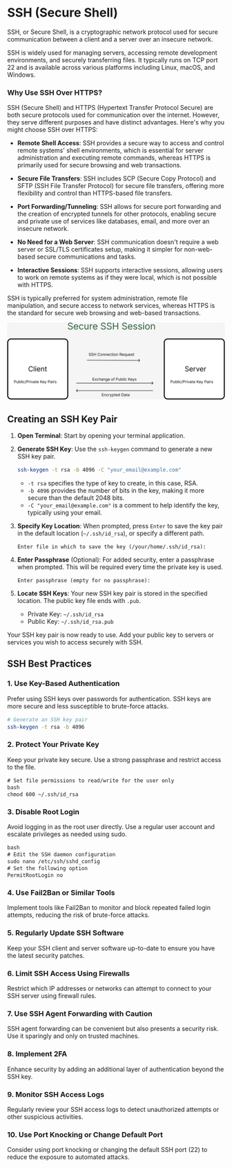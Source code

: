 # SSH (Secure Shell)

SSH, or Secure Shell, is a cryptographic network protocol used for secure communication between a client and a server over an insecure network.

SSH is widely used for managing servers, accessing remote development environments, and securely transferring files. It typically runs on TCP port 22 and is available across various platforms including Linux, macOS, and Windows.

### Why Use SSH Over HTTPS?

SSH (Secure Shell) and HTTPS (Hypertext Transfer Protocol Secure) are both secure protocols used for communication over the internet. However, they serve different purposes and have distinct advantages. Here's why you might choose SSH over HTTPS:

- **Remote Shell Access**: SSH provides a secure way to access and control remote systems' shell environments, which is essential for server administration and executing remote commands, whereas HTTPS is primarily used for secure browsing and web transactions.

- **Secure File Transfers**: SSH includes SCP (Secure Copy Protocol) and SFTP (SSH File Transfer Protocol) for secure file transfers, offering more flexibility and control than HTTPS-based file transfers.

- **Port Forwarding/Tunneling**: SSH allows for secure port forwarding and the creation of encrypted tunnels for other protocols, enabling secure and private use of services like databases, email, and more over an insecure network.

- **No Need for a Web Server**: SSH communication doesn't require a web server or SSL/TLS certificates setup, making it simpler for non-web-based secure communications and tasks.

- **Interactive Sessions**: SSH supports interactive sessions, allowing users to work on remote systems as if they were local, which is not possible with HTTPS.

SSH is typically preferred for system administration, remote file manipulation, and secure access to network services, whereas HTTPS is the standard for secure web browsing and web-based transactions.

![](imgs/ssh_session.png)

## Creating an SSH Key Pair

1. **Open Terminal**: Start by opening your terminal application.

2. **Generate SSH Key**: Use the `ssh-keygen` command to generate a new SSH key pair.

    ```bash
    ssh-keygen -t rsa -b 4096 -C "your_email@example.com"
    ```

    - `-t rsa` specifies the type of key to create, in this case, RSA.
    - `-b 4096` provides the number of bits in the key, making it more secure than the default 2048 bits.
    - `-C "your_email@example.com"` is a comment to help identify the key, typically using your email.

3. **Specify Key Location**: When prompted, press `Enter` to save the key pair in the default location (`~/.ssh/id_rsa`), or specify a different path.

    ```
    Enter file in which to save the key (/your/home/.ssh/id_rsa):
    ```

4. **Enter Passphrase** (Optional): For added security, enter a passphrase when prompted. This will be required every time the private key is used.

    ```
    Enter passphrase (empty for no passphrase):
    ```

5. **Locate SSH Keys**: Your new SSH key pair is stored in the specified location. The public key file ends with `.pub`.

    - Private Key: `~/.ssh/id_rsa`
    - Public Key: `~/.ssh/id_rsa.pub`

Your SSH key pair is now ready to use. Add your public key to servers or services you wish to access securely with SSH.

## SSH Best Practices

### 1. Use Key-Based Authentication
Prefer using SSH keys over passwords for authentication. SSH keys are more secure and less susceptible to brute-force attacks.

```bash
# Generate an SSH key pair
ssh-keygen -t rsa -b 4096
```

### 2. Protect Your Private Key
Keep your private key secure. Use a strong passphrase and restrict access to the file.

```
# Set file permissions to read/write for the user only
bash
chmod 600 ~/.ssh/id_rsa
```


### 3. Disable Root Login
Avoid logging in as the root user directly. Use a regular user account and escalate privileges as needed using sudo.
```
bash
# Edit the SSH daemon configuration
sudo nano /etc/ssh/sshd_config
# Set the following option
PermitRootLogin no
```

### 4. Use Fail2Ban or Similar Tools
Implement tools like Fail2Ban to monitor and block repeated failed login attempts, reducing the risk of brute-force attacks.

### 5. Regularly Update SSH Software
Keep your SSH client and server software up-to-date to ensure you have the latest security patches.

### 6. Limit SSH Access Using Firewalls
Restrict which IP addresses or networks can attempt to connect to your SSH server using firewall rules.

### 7. Use SSH Agent Forwarding with Caution
SSH agent forwarding can be convenient but also presents a security risk. Use it sparingly and only on trusted machines.

### 8. Implement 2FA
Enhance security by adding an additional layer of authentication beyond the SSH key.

### 9. Monitor SSH Access Logs
Regularly review your SSH access logs to detect unauthorized attempts or other suspicious activities.

### 10. Use Port Knocking or Change Default Port
Consider using port knocking or changing the default SSH port (22) to reduce the exposure to automated attacks.